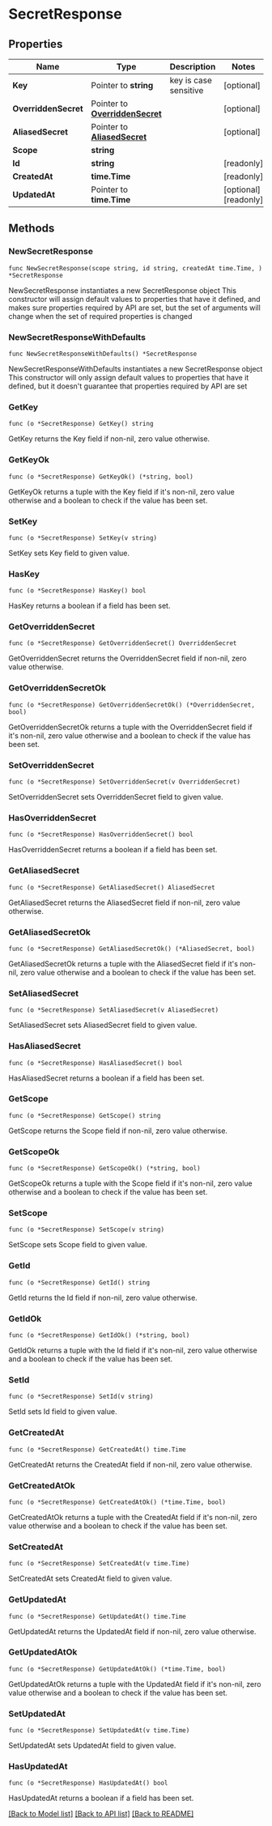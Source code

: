 # SecretResponse

## Properties

Name | Type | Description | Notes
------------ | ------------- | ------------- | -------------
**Key** | Pointer to **string** | key is case sensitive | [optional] 
**OverriddenSecret** | Pointer to [**OverriddenSecret**](OverriddenSecret.md) |  | [optional] 
**AliasedSecret** | Pointer to [**AliasedSecret**](AliasedSecret.md) |  | [optional] 
**Scope** | **string** |  | 
**Id** | **string** |  | [readonly] 
**CreatedAt** | **time.Time** |  | [readonly] 
**UpdatedAt** | Pointer to **time.Time** |  | [optional] [readonly] 

## Methods

### NewSecretResponse

`func NewSecretResponse(scope string, id string, createdAt time.Time, ) *SecretResponse`

NewSecretResponse instantiates a new SecretResponse object
This constructor will assign default values to properties that have it defined,
and makes sure properties required by API are set, but the set of arguments
will change when the set of required properties is changed

### NewSecretResponseWithDefaults

`func NewSecretResponseWithDefaults() *SecretResponse`

NewSecretResponseWithDefaults instantiates a new SecretResponse object
This constructor will only assign default values to properties that have it defined,
but it doesn't guarantee that properties required by API are set

### GetKey

`func (o *SecretResponse) GetKey() string`

GetKey returns the Key field if non-nil, zero value otherwise.

### GetKeyOk

`func (o *SecretResponse) GetKeyOk() (*string, bool)`

GetKeyOk returns a tuple with the Key field if it's non-nil, zero value otherwise
and a boolean to check if the value has been set.

### SetKey

`func (o *SecretResponse) SetKey(v string)`

SetKey sets Key field to given value.

### HasKey

`func (o *SecretResponse) HasKey() bool`

HasKey returns a boolean if a field has been set.

### GetOverriddenSecret

`func (o *SecretResponse) GetOverriddenSecret() OverriddenSecret`

GetOverriddenSecret returns the OverriddenSecret field if non-nil, zero value otherwise.

### GetOverriddenSecretOk

`func (o *SecretResponse) GetOverriddenSecretOk() (*OverriddenSecret, bool)`

GetOverriddenSecretOk returns a tuple with the OverriddenSecret field if it's non-nil, zero value otherwise
and a boolean to check if the value has been set.

### SetOverriddenSecret

`func (o *SecretResponse) SetOverriddenSecret(v OverriddenSecret)`

SetOverriddenSecret sets OverriddenSecret field to given value.

### HasOverriddenSecret

`func (o *SecretResponse) HasOverriddenSecret() bool`

HasOverriddenSecret returns a boolean if a field has been set.

### GetAliasedSecret

`func (o *SecretResponse) GetAliasedSecret() AliasedSecret`

GetAliasedSecret returns the AliasedSecret field if non-nil, zero value otherwise.

### GetAliasedSecretOk

`func (o *SecretResponse) GetAliasedSecretOk() (*AliasedSecret, bool)`

GetAliasedSecretOk returns a tuple with the AliasedSecret field if it's non-nil, zero value otherwise
and a boolean to check if the value has been set.

### SetAliasedSecret

`func (o *SecretResponse) SetAliasedSecret(v AliasedSecret)`

SetAliasedSecret sets AliasedSecret field to given value.

### HasAliasedSecret

`func (o *SecretResponse) HasAliasedSecret() bool`

HasAliasedSecret returns a boolean if a field has been set.

### GetScope

`func (o *SecretResponse) GetScope() string`

GetScope returns the Scope field if non-nil, zero value otherwise.

### GetScopeOk

`func (o *SecretResponse) GetScopeOk() (*string, bool)`

GetScopeOk returns a tuple with the Scope field if it's non-nil, zero value otherwise
and a boolean to check if the value has been set.

### SetScope

`func (o *SecretResponse) SetScope(v string)`

SetScope sets Scope field to given value.


### GetId

`func (o *SecretResponse) GetId() string`

GetId returns the Id field if non-nil, zero value otherwise.

### GetIdOk

`func (o *SecretResponse) GetIdOk() (*string, bool)`

GetIdOk returns a tuple with the Id field if it's non-nil, zero value otherwise
and a boolean to check if the value has been set.

### SetId

`func (o *SecretResponse) SetId(v string)`

SetId sets Id field to given value.


### GetCreatedAt

`func (o *SecretResponse) GetCreatedAt() time.Time`

GetCreatedAt returns the CreatedAt field if non-nil, zero value otherwise.

### GetCreatedAtOk

`func (o *SecretResponse) GetCreatedAtOk() (*time.Time, bool)`

GetCreatedAtOk returns a tuple with the CreatedAt field if it's non-nil, zero value otherwise
and a boolean to check if the value has been set.

### SetCreatedAt

`func (o *SecretResponse) SetCreatedAt(v time.Time)`

SetCreatedAt sets CreatedAt field to given value.


### GetUpdatedAt

`func (o *SecretResponse) GetUpdatedAt() time.Time`

GetUpdatedAt returns the UpdatedAt field if non-nil, zero value otherwise.

### GetUpdatedAtOk

`func (o *SecretResponse) GetUpdatedAtOk() (*time.Time, bool)`

GetUpdatedAtOk returns a tuple with the UpdatedAt field if it's non-nil, zero value otherwise
and a boolean to check if the value has been set.

### SetUpdatedAt

`func (o *SecretResponse) SetUpdatedAt(v time.Time)`

SetUpdatedAt sets UpdatedAt field to given value.

### HasUpdatedAt

`func (o *SecretResponse) HasUpdatedAt() bool`

HasUpdatedAt returns a boolean if a field has been set.


[[Back to Model list]](../README.md#documentation-for-models) [[Back to API list]](../README.md#documentation-for-api-endpoints) [[Back to README]](../README.md)


